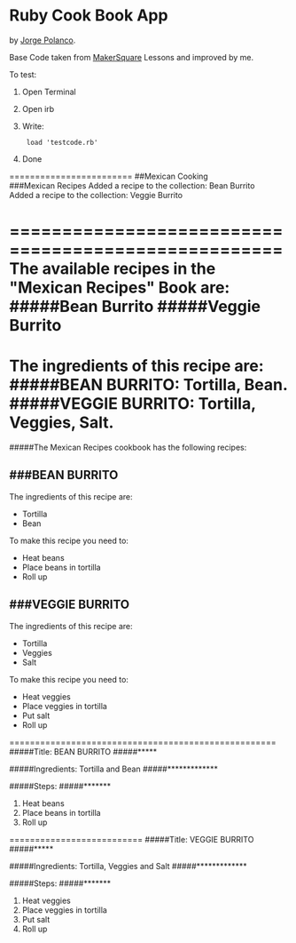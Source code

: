 # Ruby Cook Book App

by [Jorge Polanco](http://www.drjorgepolanco.com/).

Base Code taken from [MakerSquare](http://www.makersquare.com/) Lessons and improved by me.

To test:

1. Open Terminal
2. Open irb
3. Write: 

		load 'testcode.rb'
4. Done

========================
##Mexican Cooking <br>
###Mexican Recipes
Added a recipe to the collection: Bean Burrito <br>
Added a recipe to the collection: Veggie Burrito

====================================================
The available recipes in the "Mexican Recipes" Book are:
#####Bean Burrito
#####Veggie Burrito
==========================
The ingredients of this recipe are:
#####BEAN BURRITO: Tortilla, Bean.
#####VEGGIE BURRITO: Tortilla, Veggies, Salt.
==========================
#####The Mexican Recipes cookbook has the following recipes:

###BEAN BURRITO
---------------

The ingredients of this recipe are: <br>
- Tortilla <br>
- Bean


To make this recipe you need to: <br>
- Heat beans <br>
- Place beans in tortilla <br>
- Roll up




###VEGGIE BURRITO
---------------

The ingredients of this recipe are: <br>
- Tortilla <br>
- Veggies <br>
- Salt



To make this recipe you need to: <br>
- Heat veggies <br>
- Place veggies in tortilla <br>
- Put salt <br>
- Roll up




====================================================
#####Title: BEAN BURRITO
#####*****

#####Ingredients: Tortilla and Bean
#####*************

#####Steps:
#####*******
1. Heat beans
2. Place beans in tortilla
3. Roll up

==========================
#####Title: VEGGIE BURRITO
#####*****

#####Ingredients: Tortilla, Veggies and Salt
#####*************

#####Steps:
#####*******
1. Heat veggies
2. Place veggies in tortilla
3. Put salt
4. Roll up